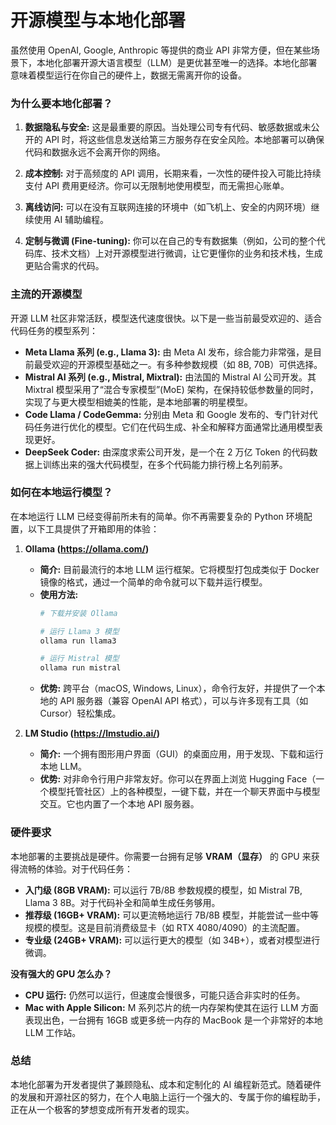 # 开源模型与本地化部署

虽然使用 OpenAI, Google, Anthropic 等提供的商业 API 非常方便，但在某些场景下，本地化部署开源大语言模型（LLM）是更优甚至唯一的选择。本地化部署意味着模型运行在你自己的硬件上，数据无需离开你的设备。

### 为什么要本地化部署？

1.  **数据隐私与安全:** 这是最重要的原因。当处理公司专有代码、敏感数据或未公开的 API 时，将这些信息发送给第三方服务存在安全风险。本地部署可以确保代码和数据永远不会离开你的网络。

2.  **成本控制:** 对于高频度的 API 调用，长期来看，一次性的硬件投入可能比持续支付 API 费用更经济。你可以无限制地使用模型，而无需担心账单。

3.  **离线访问:** 可以在没有互联网连接的环境中（如飞机上、安全的内网环境）继续使用 AI 辅助编程。

4.  **定制与微调 (Fine-tuning):** 你可以在自己的专有数据集（例如，公司的整个代码库、技术文档）上对开源模型进行微调，让它更懂你的业务和技术栈，生成更贴合需求的代码。

### 主流的开源模型

开源 LLM 社区非常活跃，模型迭代速度很快。以下是一些当前最受欢迎的、适合代码任务的模型系列：

*   **Meta Llama 系列 (e.g., Llama 3):** 由 Meta AI 发布，综合能力非常强，是目前最受欢迎的开源模型基础之一。有多种参数规模（如 8B, 70B）可供选择。
*   **Mistral AI 系列 (e.g., Mistral, Mixtral):** 由法国的 Mistral AI 公司开发。其 Mixtral 模型采用了“混合专家模型”(MoE) 架构，在保持较低参数量的同时，实现了与更大模型相媲美的性能，是本地部署的明星模型。
*   **Code Llama / CodeGemma:** 分别由 Meta 和 Google 发布的、专门针对代码任务进行优化的模型。它们在代码生成、补全和解释方面通常比通用模型表现更好。
*   **DeepSeek Coder:** 由深度求索公司开发，是一个在 2 万亿 Token 的代码数据上训练出来的强大代码模型，在多个代码能力排行榜上名列前茅。

### 如何在本地运行模型？

在本地运行 LLM 已经变得前所未有的简单。你不再需要复杂的 Python 环境配置，以下工具提供了开箱即用的体验：

1.  **Ollama (https://ollama.com/)**
    *   **简介:** 目前最流行的本地 LLM 运行框架。它将模型打包成类似于 Docker 镜像的格式，通过一个简单的命令就可以下载并运行模型。
    *   **使用方法:**
        ```bash
        # 下载并安装 Ollama

        # 运行 Llama 3 模型
        ollama run llama3

        # 运行 Mistral 模型
        ollama run mistral
        ```
    *   **优势:** 跨平台（macOS, Windows, Linux），命令行友好，并提供了一个本地的 API 服务器（兼容 OpenAI API 格式），可以与许多现有工具（如 Cursor）轻松集成。

2.  **LM Studio (https://lmstudio.ai/)**
    *   **简介:** 一个拥有图形用户界面（GUI）的桌面应用，用于发现、下载和运行本地 LLM。
    *   **优势:** 对非命令行用户非常友好。你可以在界面上浏览 Hugging Face（一个模型托管社区）上的各种模型，一键下载，并在一个聊天界面中与模型交互。它也内置了一个本地 API 服务器。

### 硬件要求

本地部署的主要挑战是硬件。你需要一台拥有足够 **VRAM（显存）** 的 GPU 来获得流畅的体验。对于代码任务：
*   **入门级 (8GB VRAM):** 可以运行 7B/8B 参数规模的模型，如 Mistral 7B, Llama 3 8B。对于代码补全和简单生成任务够用。
*   **推荐级 (16GB+ VRAM):** 可以更流畅地运行 7B/8B 模型，并能尝试一些中等规模的模型。这是目前消费级显卡（如 RTX 4080/4090）的主流配置。
*   **专业级 (24GB+ VRAM):** 可以运行更大的模型（如 34B+），或者对模型进行微调。

**没有强大的 GPU 怎么办？**
*   **CPU 运行:** 仍然可以运行，但速度会慢很多，可能只适合非实时的任务。
*   **Mac with Apple Silicon:** M 系列芯片的统一内存架构使其在运行 LLM 方面表现出色，一台拥有 16GB 或更多统一内存的 MacBook 是一个非常好的本地 LLM 工作站。

### 总结

本地化部署为开发者提供了兼顾隐私、成本和定制化的 AI 编程新范式。随着硬件的发展和开源社区的努力，在个人电脑上运行一个强大的、专属于你的编程助手，正在从一个极客的梦想变成所有开发者的现实。